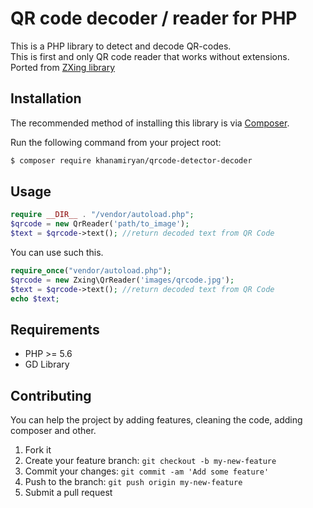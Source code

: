 # QR code decoder / reader for PHP
This is a PHP library to detect and decode QR-codes.<br />This is first and only QR code reader that works without extensions.<br />
Ported from [ZXing library](https://github.com/zxing/zxing)


## Installation
The recommended method of installing this library is via [Composer](https://getcomposer.org/).

Run the following command from your project root:

```bash
$ composer require khanamiryan/qrcode-detector-decoder
```


## Usage 
```php
require __DIR__ . "/vendor/autoload.php";
$qrcode = new QrReader('path/to_image');
$text = $qrcode->text(); //return decoded text from QR Code
```


You can use such this.


```php
require_once("vendor/autoload.php");
$qrcode = new Zxing\QrReader('images/qrcode.jpg');
$text = $qrcode->text(); //return decoded text from QR Code
echo $text;
```



## Requirements 
* PHP >= 5.6
* GD Library


## Contributing

You can help the project by adding features, cleaning the code, adding composer and other.

 
1. Fork it
2. Create your feature branch: `git checkout -b my-new-feature`
3. Commit your changes: `git commit -am 'Add some feature'`
4. Push to the branch: `git push origin my-new-feature`
5. Submit a pull request
